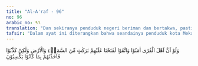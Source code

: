 ```yaml
---
title: "Al-A'raf - 96"
no: 96
arabic_no: ٩٦
translation: "Dan sekiranya penduduk negeri beriman dan bertakwa, pasti Kami akan melimpahkan kepada mereka berkah dari langit dan bumi, tetapi ternyata mereka mendustakan (ayat-ayat Kami), maka Kami siksa mereka sesuai dengan apa yang telah mereka kerjakan."
tafsir: "Dalam ayat ini diterangkan bahwa seandainya penduduk kota Mekah dan negeri-negeri yang berada di sekitarnya serta umat manusia seluruhnya, beriman kepada agama yang dibawa oleh nabi dan rasul terakhir, yaitu Nabi Muhammad saw dan seandainya mereka bertakwa kepada Allah sehingga mereka menjauhkan diri dari segala yang dilarangnya, seperti kemusyrikan dan berbuat kerusakan di bumi, niscaya Allah akan melimpahkan kepada mereka kebaikan yang banyak, baik dari langit maupun dari bumi. Nikmat yang datang dari langit, misalnya hujan yang menyirami dan menyuburkan bumi, sehingga tumbuhlah tanam-tanaman dan berkembang-biaklah hewan ternak yang kesemuanya sangat diperlukan oleh manusia. Di samping itu, mereka akan memperoleh ilmu pengetahuan yang banyak, serta kemampuan untuk memahami Sunnatullah yang berlaku di alam ini, sehingga mereka mampu menghubungkan antara sebab dan akibat. Dengan demikian mereka akan dapat membina kehidupan yang baik, serta menghindarkan malapetaka yang biasa menimpa umat yang ingkar kepada Alllah dan tidak mensyukuri nikmat dan karunia-Nya.\n\nApabila penduduk Mekah dan sekitarnya tidak beriman, mendustakan Rasul dan menolak agama yang dibawanya, kemusyrikan dan kemaksiatan yang mereka lakukan, maka Allah menimpakan siksa kepada mereka, walaupun siksa itu tidak sama dengan siksa yang telah ditimpakan kepada umat yang dahulu yang bersifat memusnahkan. Kepastian azab tersebut adalah sesuai dengan Sunnatullah yang telah ditetapkannya dan tak dapat diubah oleh siapa pun juga, selain Allah."
---
```


وَلَوْ اَنَّ اَهْلَ الْقُرٰٓى اٰمَنُوْا وَاتَّقَوْا لَفَتَحْنَا عَلَيْهِمْ بَرَكٰتٍ مِّنَ السَّمَاۤءِ وَالْاَرْضِ وَلٰكِنْ كَذَّبُوْا فَاَخَذْنٰهُمْ بِمَا كَانُوْا يَكْسِبُوْنَ
